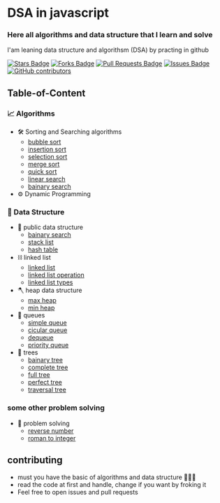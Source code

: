 # DSA in javascript

### Here all algorithms and data structure that I learn and solve

I'am leaning data structure and algorithsm (DSA) by practing in github
<p align="start">
<a href="https://github.com/abhisheknaiidu/awesome-github-profile-readme/stargazers"><img src="https://img.shields.io/github/stars/alhashmicode/data-structure-and-algorithms" alt="Stars Badge"/></a>
<a href="https://github.com/abhisheknaiidu/awesome-github-profile-readme/network/members"><img src="https://img.shields.io/github/forks/alhashmicode/data-structure-and-algorithms" alt="Forks Badge"/></a>
<a href="https://github.com/abhisheknaiidu/awesome-github-profile-readme/pulls"><img src="https://img.shields.io/github/issues-pr/alhashmicode/data-structure-and-algorithms" alt="Pull Requests Badge"/></a>
<a href="https://github.com/abhisheknaiidu/awesome-github-profile-readme/issues"><img src="https://img.shields.io/github/issues/alhashmicode/data-structure-and-algorithms" alt="Issues Badge"/></a>
<a href="https://github.com/abhisheknaiidu/awesome-github-profile-readme/graphs/contributors"><img alt="GitHub contributors" src="https://img.shields.io/github/contributors/alhashmicode/data-structure-and-algorithms?color=2b9348"></a>
</p>

## Table-of-Content
### 📈 Algorithms 

- 🛠️ Sorting and Searching algorithms
  * [bubble sort](./algorithms/sorting-and-searching/bubble-sort.js)
  * [insertion sort](./algorithms/sorting-and-searching/insertion-sort.js)
  * [selection sort](./algorithms/sorting-and-searching/selection-sort.js)
  * [merge sort](./algorithms/sorting-and-searching/merge-sort.js)
  * [quick sort](./algorithms/sorting-and-searching/quick-sort.js)
  * [linear search](./algorithms/sorting-and-searching/linear-search.js)
  * [bainary search](./algorithms/sorting-and-searching/bainary-search.js)
- ⚙️ Dynamic Programming


### 🥞 Data Structure
- 🧮 public data structure
  * [bainary search](./data-structure/bainary-search-tree.js)
  * [stack list](./data-structure/stack.js)
  * [hash table](./data-structure/hash-table.js)
- ⛓️ linked list
  * [linked list](./data-structure/linked-list/linked-list.js)
  * [linked list operation](./data-structure/linked-list/linked-list-operation.js)
  * [linked list types](./data-structure/linked-list/linked-list-types.js)
- 🪓 heap data structure
  * [max heap](./data-structure/heap-data-structure/max-heap.js)
  * [min heap](./data-structure/heap-data-structure/min-heap.js)
- 🎢 queues
  * [simple queue](./data-structure/queue/simple-queue.js)
  * [cicular queue](./data-structure/queue/circular-queue.js)
  * [dequeue](./data-structure/queue/deque.js)
  * [priority queue](./data-structure/queue/priority-queue.js)
- 🌲 trees
  * [bainary tree](./data-structure/trees/bainary-tree.js)
  * [complete tree](./data-structure/trees/complete-tree.js)
  * [full tree](./data-structure/trees/full-tree.js)
  * [perfect tree](./data-structure/trees/perfect-tree.js)
  * [traversal tree](./data-structure/trees/traversal-tree.js)
   
 
### some other problem solving
- 🧠 problem solving
  * [reverse number](./solving/reverse-number.js)
  * [roman to integer](./solving/roman-to-integer.js)

 ## contributing 
 - must you have the basic of algorithms and data structure 🧠🦾🦾
 - read the code at first and handle, change if you want by froking it 
 - Feel free to open issues and pull requests
